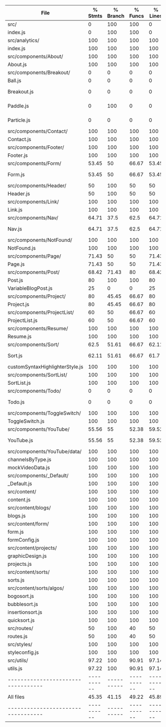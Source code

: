 File                              |  % Stmts | % Branch |  % Funcs |  % Lines |Uncovered Lines |
----------------------------------|----------|----------|----------|----------|----------------|
 src/                             |        0 |      100 |      100 |        0 |                |
  index.js                        |        0 |      100 |      100 |        0 |            6,8 |
 src/analytics/                   |      100 |      100 |      100 |      100 |                |
  index.js                        |      100 |      100 |      100 |      100 |                |
 src/components/About/            |      100 |      100 |      100 |      100 |                |
  About.js                        |      100 |      100 |      100 |      100 |                |
 src/components/Breakout/         |        0 |        0 |        0 |        0 |                |
  Ball.js                         |        0 |        0 |        0 |        0 |              5 |
  Breakout.js                     |        0 |        0 |        0 |        0 |... 443,445,449 |
  Paddle.js                       |        0 |      100 |        0 |        0 |... 19,21,22,26 |
  Particle.js                     |        0 |        0 |        0 |        0 |... 53,54,58,59 |
 src/components/Contact/          |      100 |      100 |      100 |      100 |                |
  Contact.js                      |      100 |      100 |      100 |      100 |                |
 src/components/Footer/           |      100 |      100 |      100 |      100 |                |
  Footer.js                       |      100 |      100 |      100 |      100 |                |
 src/components/Form/             |    53.45 |       50 |    66.67 |    53.45 |                |
  Form.js                         |    53.45 |       50 |    66.67 |    53.45 |... 100,105,117 |
 src/components/Header/           |       50 |      100 |       50 |       50 |                |
  Header.js                       |       50 |      100 |       50 |       50 |             18 |
 src/components/Link/             |      100 |      100 |      100 |      100 |                |
  Link.js                         |      100 |      100 |      100 |      100 |                |
 src/components/Nav/              |    64.71 |     37.5 |     62.5 |    64.71 |                |
  Nav.js                          |    64.71 |     37.5 |     62.5 |    64.71 |... 21,23,27,49 |
 src/components/NotFound/         |      100 |      100 |      100 |      100 |                |
  NotFound.js                     |      100 |      100 |      100 |      100 |                |
 src/components/Page/             |    71.43 |       50 |       50 |    71.43 |                |
  Page.js                         |    71.43 |       50 |       50 |    71.43 |          15,17 |
 src/components/Post/             |    68.42 |    71.43 |       80 |    68.42 |                |
  Post.js                         |       80 |      100 |      100 |       80 |       16,17,19 |
  VariableBlogPost.js             |       25 |        0 |        0 |       25 |          7,8,9 |
 src/components/Project/          |       80 |    45.45 |    66.67 |       80 |                |
  Project.js                      |       80 |    45.45 |    66.67 |       80 |          16,77 |
 src/components/ProjectList/      |       60 |       50 |    66.67 |       60 |                |
  ProjectList.js                  |       60 |       50 |    66.67 |       60 |            8,9 |
 src/components/Resume/           |      100 |      100 |      100 |      100 |                |
  Resume.js                       |      100 |      100 |      100 |      100 |                |
 src/components/Sort/             |     62.5 |    51.61 |    66.67 |    62.11 |                |
  Sort.js                         |    62.11 |    51.61 |    66.67 |     61.7 |... 178,179,180 |
  customSyntaxHighlighterStyle.js |      100 |      100 |      100 |      100 |                |
 src/components/SortList/         |      100 |      100 |      100 |      100 |                |
  SortList.js                     |      100 |      100 |      100 |      100 |                |
 src/components/Todo/             |        0 |        0 |        0 |        0 |                |
  Todo.js                         |        0 |        0 |        0 |        0 |... 219,220,223 |
 src/components/ToggleSwitch/     |      100 |      100 |      100 |      100 |                |
  ToggleSwitch.js                 |      100 |      100 |      100 |      100 |                |
 src/components/YouTube/          |    55.56 |       55 |    52.38 |    59.52 |                |
  YouTube.js                      |    55.56 |       55 |    52.38 |    59.52 |... 115,116,123 |
 src/components/YouTube/data/     |      100 |      100 |      100 |      100 |                |
  channelsByType.js               |      100 |      100 |      100 |      100 |                |
  mockVideoData.js                |      100 |      100 |      100 |      100 |                |
 src/components/_Default/         |      100 |      100 |      100 |      100 |                |
  _Default.js                     |      100 |      100 |      100 |      100 |                |
 src/content/                     |      100 |      100 |      100 |      100 |                |
  content.js                      |      100 |      100 |      100 |      100 |                |
 src/content/blogs/               |      100 |      100 |      100 |      100 |                |
  blogs.js                        |      100 |      100 |      100 |      100 |                |
 src/content/form/                |      100 |      100 |      100 |      100 |                |
  form.js                         |      100 |      100 |      100 |      100 |                |
  formConfig.js                   |      100 |      100 |      100 |      100 |                |
 src/content/projects/            |      100 |      100 |      100 |      100 |                |
  graphicDesign.js                |      100 |      100 |      100 |      100 |                |
  projects.js                     |      100 |      100 |      100 |      100 |                |
 src/content/sorts/               |      100 |      100 |      100 |      100 |                |
  sorts.js                        |      100 |      100 |      100 |      100 |                |
 src/content/sorts/algos/         |      100 |      100 |      100 |      100 |                |
  bogosort.js                     |      100 |      100 |      100 |      100 |                |
  bubblesort.js                   |      100 |      100 |      100 |      100 |                |
  insertionsort.js                |      100 |      100 |      100 |      100 |                |
  quicksort.js                    |      100 |      100 |      100 |      100 |                |
 src/routes/                      |       50 |      100 |       40 |       50 |                |
  routes.js                       |       50 |      100 |       40 |       50 |       55,72,88 |
 src/styles/                      |      100 |      100 |      100 |      100 |                |
  styleconfig.js                  |      100 |      100 |      100 |      100 |                |
 src/utils/                       |    97.22 |      100 |    90.91 |    97.14 |                |
  utils.js                        |    97.22 |      100 |    90.91 |    97.14 |             10 |
----------------------------------|----------|----------|----------|----------|----------------|
All files                         |    45.35 |    41.15 |    49.22 |    45.89 |                |
----------------------------------|----------|----------|----------|----------|----------------|

